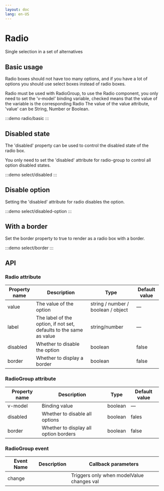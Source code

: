 ```yaml
---
layout: doc
lang: en-US
---
```


# Radio

Single selection in a set of alternatives

## Basic usage

Radio boxes should not have too many options, and if you have a lot of options you should use select boxes instead of
radio boxes.

Radio must be used with RadioGroup, to use the Radio component, you only need to set the 'v-model' binding variable,
checked means that the value of the variable is the corresponding Radio
The value of the value attribute, 'value' can be String, Number or Boolean.

:::demo
radio/basic
:::

## Disabled state

The 'disabled' property can be used to control the disabled state of the radio box.

You only need to set the 'disabled' attribute for radio-group to control all option disabled states.

:::demo
select/disabled
:::

## Disable option

Setting the 'disabled' attribute for radio disables the option.

:::demo
select/disabled-option
:::

## With a border

Set the border property to true to render as a radio box with a border.

:::demo
select/border
:::

## API

### Radio attribute

| Property name | Description                                                        | Type                               | Default value |
|---------------|--------------------------------------------------------------------|------------------------------------|---------------|
| value         | The value of the option                                            | string / number / boolean / object | —             |
| label         | The label of the option, if not set, defaults to the same as value | string/number                      | —             |
| disabled      | Whether to disable the option                                      | boolean                            | false         |
| border	       | Whether to display a border                                        | boolean                            | false         |

### RadioGroup attribute

| Property name | Description                           | Type    | Default value |
|---------------|---------------------------------------|---------|---------------|
| v-model       | Binding value                         | boolean | —             |
| disabled      | Whether to disable all options        | boolean | fales         |
| border	       | Whether to display all option borders | boolean | false         |

### RadioGroup event

| Event Name | Description | Callback parameters                       |
|------------|-------------|-------------------------------------------|
| change     |             | Triggers only when modelValue changes val |
